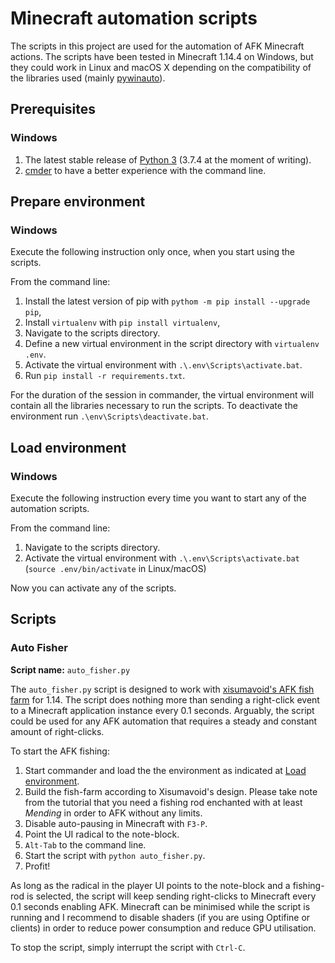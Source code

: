 # Minecraft automation scripts

The scripts in this project are used for the automation of AFK Minecraft actions. The scripts have been tested
in Minecraft 1.14.4 on Windows, but they could work in Linux and macOS X depending on the compatibility of the 
libraries used (mainly [pywinauto](https://pywinauto.readthedocs.io/en/latest/)).

## Prerequisites

### Windows

1. The latest stable release of [Python 3](https://www.python.org/downloads/release/python-374/) (3.7.4 at 
the moment of writing).
2. [cmder](https://cmder.net/) to have a better experience with the command line.

## Prepare environment

### Windows

Execute the following instruction only once, when you start using the scripts.

From the command line:

1. Install the latest version of pip with `pythom -m pip install --upgrade pip`,
2. Install `virtualenv` with `pip install virtualenv`,
3. Navigate to the scripts directory.
4. Define a new virtual environment in the script directory with `virtualenv .env`.
5. Activate the virtual environment with `.\.env\Scripts\activate.bat`.
6. Run `pip install -r requirements.txt`.

For the duration of the session in commander, the virtual environment will contain all the libraries necessary to run
the scripts. To deactivate the environment run `.\env\Scripts\deactivate.bat`.

## Load environment

### Windows

Execute the following instruction every time you want to start any of the automation scripts.

From the command line:

1. Navigate to the scripts directory.
2. Activate the virtual environment with `.\.env\Scripts\activate.bat` (`source .env/bin/activate` in Linux/macOS)

Now you can activate any of the scripts.

## Scripts

### Auto Fisher

**Script name:** `auto_fisher.py`

The `auto_fisher.py` script is designed to work with [xisumavoid's AFK fish farm](https://www.youtube.com/watch?v=hTAHK2XnpQs)
for 1.14. The script does nothing more than sending a right-click event to a Minecraft application instance every 0.1
seconds. Arguably, the script could be used for any AFK automation that requires a steady and constant amount of 
right-clicks.

To start the AFK fishing:

1. Start commander and load the the environment as indicated at [Load environment](#load-environment).
2. Build the fish-farm according to Xisumavoid's design. Please take note from the tutorial that you need a fishing rod
enchanted with at least _Mending_ in order to AFK without any limits.
3. Disable auto-pausing in Minecraft with `F3-P`.
4. Point the UI radical to the note-block.
5. `Alt-Tab` to the command line.
6. Start the script with `python auto_fisher.py`.
7. Profit!

As long as the radical in the player UI points to the note-block and a fishing-rod is selected, the script will keep
sending right-clicks to Minecraft every 0.1 seconds enabling AFK. Minecraft can be minimised while the script is running
and I recommend to disable shaders (if you are using Optifine or clients) in order to reduce power consumption and
reduce GPU utilisation.

To stop the script, simply interrupt the script with `Ctrl-C`.